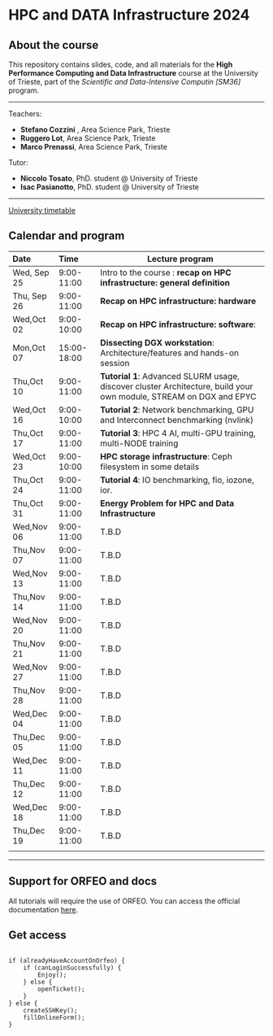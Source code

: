 # HPC and DATA Infrastructure 2024

## About the course

This repository contains slides, code, and all materials for the **High Performance Computing and Data Infrastructure** course at the University of Trieste, part of the *Scientific and Data-Intensive Computin [SM36]* program.

------

Teachers:
- **Stefano Cozzini** , Area Science Park, Trieste
- **Ruggero Lot**, Area Science Park, Trieste
- **Marco Prenassi**, Area Science Park, Trieste

Tutor:
- **Niccolo Tosato**, PhD. student @ University of Trieste
- **Isac Pasianotto**, PhD. student @ University of Trieste

------

[University timetable]( https://orari.units.it/agendaweb/index.php?view=easycourse&form-type=corso&include=corso&txtcurr=&anno=2024&scuola=DipartimentodiMatematicaeGeoscienze&corso=SM36&anno2%5B%5D=SM36%2B1%2B%7C2&anno2%5B%5D=SM36%2B2%2B%7C2&anno2%5B%5D=SM36%2B3%2B%7C2&visualizzazione_orario=cal&date=23-09-2024&periodo_didattico=&_lang=it&list=1&week_grid_type=-1&ar_codes_=EC409092%7CEC409101%7CEC409095%7CEC409097%7CEC409093%7CEC409087LAB%7CEC409087LEZ%7CEC409099%7CEC409098%7CEC409094%7CEC409106%7CEC409107%7CEC409103%7CEC409109%7CEC409104&ar_select_=false%7Cfalse%7Cfalse%7Cfalse%7Cfalse%7Cfalse%7Cfalse%7Cfalse%7Cfalse%7Cfalse%7Ctrue%7Cfalse%7Cfalse%7Cfalse%7Cfalse&col_cells=0&empty_box=0&only_grid=0&highlighted_date=0&all_events=0&faculty_group=0# ) 

## Calendar and program

| Date        | Time        | Lecture program                                                                                                    |
|:------------|:------------|--------------------------------------------------------------------------------------------------------------------|
| Wed, Sep 25 | 9:00-11:00  | Intro to the course : **recap on HPC infrastructure: general definition**                                          |
| Thu, Sep 26 | 9:00-11:00  | **Recap on HPC infrastructure: hardware**                                                                          |
| Wed,Oct 02  | 9:00-10:00  | **Recap on HPC infrastructure: software**:                                                                         |
| Mon,Oct 07  | 15:00-18:00 | **Dissecting DGX workstation**: Architecture/features and hands-on session                                         |
| Thu,Oct 10  | 9:00-11:00  | **Tutorial 1**: Advanced SLURM usage, discover cluster Architecture, build your own module, STREAM on DGX and EPYC |
| Wed,Oct 16  | 9:00-10:00  | **Tutorial 2**: Network benchmarking, GPU and Interconnect benchmarking (nvlink)                                   |
| Thu,Oct 17  | 9:00-11:00  | **Tutorial 3**: HPC 4 AI, multi-GPU training, multi-NODE training                                                  |
| Wed,Oct 23  | 9:00-10:00  | **HPC storage infrastructure**: Ceph filesystem in some details                                                    |
| Thu,Oct 24  | 9:00-11:00  | **Tutorial 4**: IO benchmarking, fio, iozone, ior.                                                                                                                            |
| Thu,Oct 31  | 9:00-11:00  | **Energy Problem for HPC and Data Infrastructure**                                                                                        |
| Wed,Nov 06  | 9:00-11:00  | T.B.D                                                                                                              |
| Thu,Nov 07  | 9:00-11:00  | T.B.D                                                                                                              |
| Wed,Nov 13  | 9:00-11:00  | T.B.D                                                                                                              |
| Thu,Nov 14  | 9:00-11:00  | T.B.D                                                                                                              |
| Wed,Nov 20  | 9:00-11:00  | T.B.D                                                                                                              |
| Thu,Nov 21  | 9:00-11:00  | T.B.D                                                                                                              |
| Wed,Nov 27  | 9:00-11:00  | T.B.D                                                                                                              |
| Thu,Nov 28  | 9:00-11:00  | T.B.D                                                                                                              |
| Wed,Dec 04  | 9:00-11:00  | T.B.D                                                                                                              |
| Thu,Dec 05  | 9:00-11:00  | T.B.D                                                                                                              |
| Wed,Dec 11  | 9:00-11:00  | T.B.D                                                                                                              |
| Thu,Dec 12  | 9:00-11:00  | T.B.D                                                                                                              |
| Wed,Dec 18  | 9:00-11:00  | T.B.D                                                                                                              |
| Thu,Dec 19  | 9:00-11:00  | T.B.D                                                                                                              |
|             |             |                                                                                                                    |

------

## Support for ORFEO and docs

All tutorials will require the use of ORFEO. You can access the official documentation [here](https://orfeo-doc.areasciencepark.it/).

## Get access

```

if (alreadyHaveAccountOnOrfeo) {
    if (canLoginSuccessfully) {
        Enjoy();
    } else {
        openTicket();
    }
} else {
    createSSHKey();
    fillOnlineForm();
}
```

